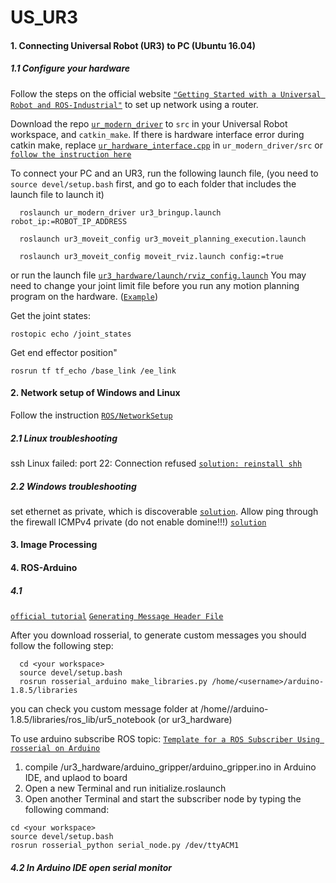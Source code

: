 # US_UR3

#### 1. Connecting Universal Robot (UR3) to PC (Ubuntu 16.04)
##### 1.1 Configure your hardware
Follow the steps on the official website [`"Getting Started with a Universal Robot and ROS-Industrial"`](http://wiki.ros.org/universal_robot/Tutorials/Getting%20Started%20with%20a%20Universal%20Robot%20and%20ROS-Industrial) to set up network using a router.

Download the repo [`ur_modern_driver`](https://github.com/ThomasTimm/ur_modern_driver) to `src` in your Universal Robot workspace, and `catkin_make`. If there is hardware interface error during catkin make, replace [`ur_hardware_interface.cpp`](https://github.com/iron-ox/ur_modern_driver/blob/883070d0b6c0c32b78bb1ca7155b8f3a1ead416c/src/ur_hardware_interface.cpp) in `ur_modern_driver/src` or [`follow the instruction here`](https://github.com/ros-industrial/ur_modern_driver/issues/135)

To connect your PC and an UR3, run the following launch file, (you need to `source devel/setup.bash` first, and go to each folder that includes the launch file to launch it)
```
  roslaunch ur_modern_driver ur3_bringup.launch robot_ip:=ROBOT_IP_ADDRESS

  roslaunch ur3_moveit_config ur3_moveit_planning_execution.launch

  roslaunch ur3_moveit_config moveit_rviz.launch config:=true
```
or run the launch file [`ur3_hardware/launch/rviz_config.launch`](https://github.com/Haoran-Zhao/US_UR3/blob/master/src/ur3_hardware/launch/rviz_config.launch)
You may need to change your joint limit file before you run any motion planning program on the hardware. ([`Example`](https://github.com/lihuang3/ur3_ROS-hardware/issues/1#issuecomment-422070509))

Get the joint states:
```
rostopic echo /joint_states
```
Get end effector position"
```
rosrun tf tf_echo /base_link /ee_link
```
#### 2. Network setup of Windows and Linux
Follow the instruction [`ROS/NetworkSetup`](http://wiki.ros.org/ROS/NetworkSetup)
##### 2.1 Linux troubleshooting
ssh Linux failed: port 22: Connection refused [`solution: reinstall shh`](https://stackoverflow.com/questions/17335728/connect-to-host-localhost-port-22-connection-refused)
##### 2.2 Windows troubleshooting
set ethernet as private, which is discoverable [`solution`](https://superuser.com/questions/627208/unable-to-ping-a-windows-machine-from-linux/1203485).
Allow ping through the firewall ICMPv4 private (do not enable domine!!!) [`solution`](https://www.faqforge.com/windows/windows-10/how-to-allow-ping-trough-the-firewall-in-windows-10/)
#### 3. Image Processing

#### 4. ROS-Arduino
##### 4.1
[`official tutorial`](http://wiki.ros.org/rosserial_arduino/Tutorials)
[`Generating Message Header File`](http://wiki.ros.org/rosserial_client/Tutorials/Generating%20Message%20Header%20Files)

After you download rosserial, to generate custom messages you should follow the following step:
```
  cd <your workspace>
  source devel/setup.bash
  rosrun rosserial_arduino make_libraries.py /home/<username>/arduino-1.8.5/libraries
```
you can check you custom message folder at /home/<username>/arduino-1.8.5/libraries/ros_lib/ur5_notebook (or ur3_hardware)

To use arduino subscribe ROS topic:
[`Template for a ROS Subscriber Using rosserial on Arduino`](https://www.intorobotics.com/template-for-a-ros-subscriber-using-rosserial-on-arduino/)
1. compile /ur3_hardware/arduino_gripper/arduino_gripper.ino in Arduino IDE, and uplaod to board
2. Open a new Terminal and run initialize.roslaunch
3. Open another Terminal and start the subscriber node by typing the following command:
```
cd <your workspace>
source devel/setup.bash
rosrun rosserial_python serial_node.py /dev/ttyACM1
```
##### 4.2 In Arduino IDE open serial monitor
